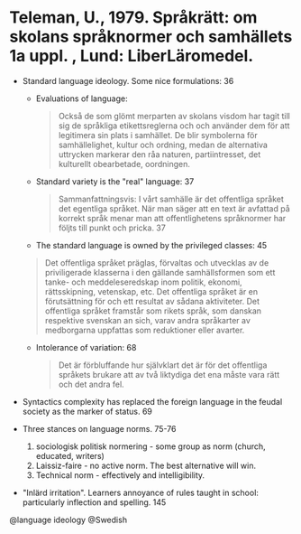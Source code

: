 # Teleman, U., 1979. Språkrätt: om skolans språknormer och samhällets 1a uppl. , Lund: LiberLäromedel.

- Standard language ideology. Some nice formulations: 36

    - Evaluations of language:

        > Också de som glömt merparten av skolans visdom har tagit till sig de språkliga etikettsreglerna och och använder dem för att legitimera sin plats i samhället. De blir symbolerna för samhällelighet, kultur och ordning, medan de alternativa uttrycken markerar den råa naturen, partiintresset, det kulturellt obearbetade, oordningen.

    - Standard variety is the "real" language: 37

        > Sammanfattningsvis: I vårt samhälle är det offentliga språket det egentliga språket. När man säger att en text är avfattad på korrekt språk menar man att offentlighetens språknormer har följts till punkt och pricka. 37

    - The standard language is owned by the privileged classes: 45

    > Det offentliga språket präglas, förvaltas och utvecklas av de priviligerade klasserna i den gällande samhällsformen som ett tanke- och meddeleseredskap inom politik, ekonomi, rättsskipning, vetenskap, etc. Det offentliga språket är en förutsättning för och ett resultat av sådana aktiviteter. Det offentliga språket framstår som rikets språk, som danskan respektive svenskan an sich, varav andra språkarter av medborgarna uppfattas som reduktioner eller avarter.


    - Intolerance of variation: 68

        > Det är förbluffande hur självklart det är för det offentliga språkets brukare att av två liktydiga det ena måste vara rätt och det andra fel.

- Syntactics complexity has replaced the foreign language in the feudal society as the marker of status. 69

- Three stances on language norms. 75-76
	1. sociologisk politisk normering - some group as norm (church, educated, writers)
	2. Laissiz-faire - no active norm. The best alternative will win.
	3. Technical norm - effectively and intelligibility.

- "Inlärd irritation". Learners annoyance of rules taught in school: particularly inflection and spelling. 145 

@language ideology
@Swedish
